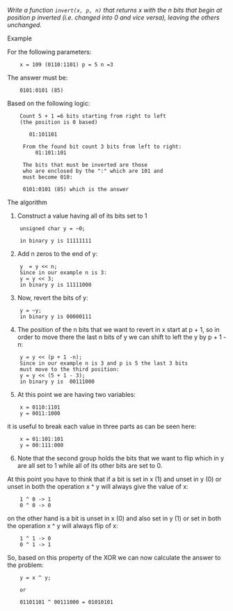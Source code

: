 _Write a function `invert(x, p, n)` that returns x with the n
bits that begin at position p inverted (i.e. changed into 0 and
vice versa), leaving the others unchanged._

Example

For the following parameters:
```
    x = 109 (0110:1101) p = 5 n =3
```
 
The answer must be:
```
    0101:0101 (85)
```
    
Based on the following logic:

```
    Count 5 + 1 =6 bits starting from right to left
    (the position is 0 based)

       01:101101

     From the found bit count 3 bits from left to right:
         01:101:101

     The bits that must be inverted are those
     who are enclosed by the ":" which are 101 and
     must become 010:

     0101:0101 (85) which is the answer
```

The algorithm

1. Construct a value having all of its bits set to 1
```
    unsigned char y = ~0;
    
    in binary y is 11111111    
``` 
2.  Add n zeros to the end of y:
```
    y  = y << n;
    Since in our example n is 3:
    y = y << 3;
    in binary y is 11111000
```                
    
3. Now, revert the bits of y:
```
    y = ~y;
    in binary y is 00000111
```
    
4. The position of the n bits that we want to revert in x
start at p + 1, so in order to move there the last n bits
of y we can shift to left the y by p + 1 - n:
```
    y = y << (p + 1 -n);
    Since in our example n is 3 and p is 5 the last 3 bits
    must move to the third position:
    y = y << (5 + 1 - 3);
    in binary y is  00111000     
```
 
5. At this point we are having two variables:
```
    x = 0110:1101
    y = 0011:1000
``` 
it is useful to break each value in three parts as can
be seen here:
```
    x = 01:101:101
    y = 00:111:000 
```
 
6. Note that the second group holds the bits that we want to
flip which in y are all set to 1 while all of its other 
bits are set to 0.

At this point you have to think that if a bit is set in x (1)
and unset in y (0) or unset in both the operation x ^ y 
will always give the value of x:
```
    1 ^ 0 -> 1
    0 ^ 0 -> 0
```

on the other hand is a bit is unset in x (0)
and also set in y (1) or set in both the operation x ^ y 
will always flip of x:
```
    1 ^ 1 -> 0
    0 ^ 1 -> 1
```

So, based on this property of the XOR we can now calculate
the answer to the problem:
```
    y = x ^ y;
    
    or
    
    01101101 ^ 00111000 = 01010101
```
